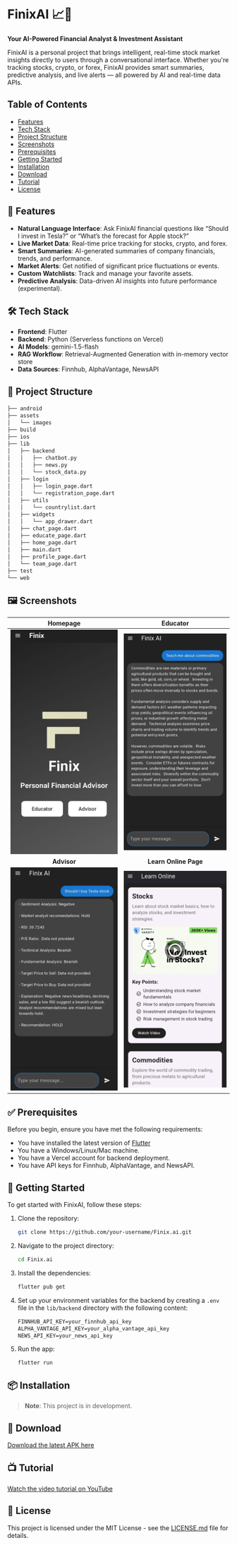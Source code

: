 # FinixAI 📈🤖

**Your AI-Powered Financial Analyst & Investment Assistant**

FinixAI is a personal project that brings intelligent, real-time stock market insights directly to users through a conversational interface. Whether you're tracking stocks, crypto, or forex, FinixAI provides smart summaries, predictive analysis, and live alerts — all powered by AI and real-time data APIs.

## Table of Contents
- [Features](#-features)
- [Tech Stack](#️-tech-stack)
- [Project Structure](#-project-structure)
- [Screenshots](#-screenshots)
- [Prerequisites](#-prerequisites)
- [Getting Started](#-getting-started)
- [Installation](#-installation)
- [Download](#-download)
- [Tutorial](#-tutorial)
- [License](#-license)

## 🚀 Features

- **Natural Language Interface**: Ask FinixAI financial questions like “Should I invest in Tesla?” or “What’s the forecast for Apple stock?”
- **Live Market Data**: Real-time price tracking for stocks, crypto, and forex.
- **Smart Summaries**: AI-generated summaries of company financials, trends, and performance.
- **Market Alerts**: Get notified of significant price fluctuations or events.
- **Custom Watchlists**: Track and manage your favorite assets.
- **Predictive Analysis**: Data-driven AI insights into future performance (experimental).

## 🛠️ Tech Stack

- **Frontend**: Flutter
- **Backend**: Python (Serverless functions on Vercel)
- **AI Models**: gemini-1.5-flash
- **RAG Workflow**: Retrieval-Augmented Generation with in-memory vector store
- **Data Sources**: Finnhub, AlphaVantage, NewsAPI

## 📂 Project Structure

```
├── android
├── assets
│   └── images
├── build
├── ios
├── lib
│   ├── backend
│   │   ├── chatbot.py
│   │   ├── news.py
│   │   └── stock_data.py
│   ├── login
│   │   ├── login_page.dart
│   │   └── registration_page.dart
│   ├── utils
│   │   └── countrylist.dart
│   ├── widgets
│   │   └── app_drawer.dart
│   ├── chat_page.dart
│   ├── educate_page.dart
│   ├── home_page.dart
│   ├── main.dart
│   ├── profile_page.dart
│   └── team_page.dart
├── test
└── web
```

## 🖼️ Screenshots

| Homepage | Educator |
| :---: | :---: |
| ![Homepage](screenshots/HomePage.jpeg) | ![Educator](screenshots/Educator.jpeg) |
| **Advisor** | **Learn Online Page** |
| ![Advisor](screenshots/Advisor.jpeg) | ![Learn Online Page](screenshots/LearnOnline.jpeg) |

## ✅ Prerequisites

Before you begin, ensure you have met the following requirements:
- You have installed the latest version of [Flutter](https://flutter.dev/docs/get-started/install)
- You have a Windows/Linux/Mac machine.
- You have a Vercel account for backend deployment.
- You have API keys for Finnhub, AlphaVantage, and NewsAPI.

## 🚀 Getting Started

To get started with FinixAI, follow these steps:

1. Clone the repository:
   ```bash
   git clone https://github.com/your-username/Finix.ai.git
   ```
2. Navigate to the project directory:
   ```bash
   cd Finix.ai
   ```
3. Install the dependencies:
    ```bash
    flutter pub get
    ```
4. Set up your environment variables for the backend by creating a `.env` file in the `lib/backend` directory with the following content:
    ```
    FINNHUB_API_KEY=your_finnhub_api_key
    ALPHA_VANTAGE_API_KEY=your_alpha_vantage_api_key
    NEWS_API_KEY=your_news_api_key
    ```
5. Run the app:
    ```bash
    flutter run
    ```

## 📦 Installation

> **Note**: This project is in development.

## 📲 Download

[Download the latest APK here](https://drive.google.com/file/d/1FsFy28LnntYg7O2KA5GKQdGYvqJaxo8D/view?usp=sharing)

## 📺 Tutorial

[Watch the video tutorial on YouTube](https://youtu.be/7Zu3MQ10d7U?si=VvfSZjrhiqJTUKHm)

## 📄 License

This project is licensed under the MIT License - see the [LICENSE.md](LICENSE.md) file for details.
